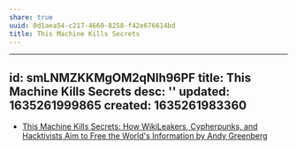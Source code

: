 ```yaml
---
share: true
uuid: 0d1aea54-c217-4660-8258-f42e676614bd
title: This Machine Kills Secrets
---
```

---
id: smLNMZKKMgOM2qNIh96PF
title: This Machine Kills Secrets
desc: ''
updated: 1635261999865
created: 1635261983360
---

* [This Machine Kills Secrets: How WikiLeakers, Cypherpunks, and Hacktivists Aim to Free the World's Information by Andy Greenberg](https://www.goodreads.com/book/show/13586738-this-machine-kills-secrets)
